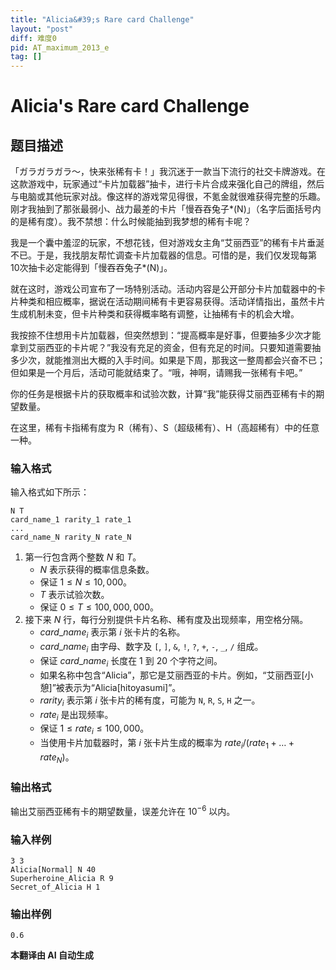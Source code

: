```yaml
---
title: "Alicia&#39;s Rare card Challenge"
layout: "post"
diff: 难度0
pid: AT_maximum_2013_e
tag: []
---
```


# Alicia&#39;s Rare card Challenge

## 题目描述

「ガラガラガラ～，快来张稀有卡！」我沉迷于一款当下流行的社交卡牌游戏。在这款游戏中，玩家通过“卡片加载器”抽卡，进行卡片合成来强化自己的牌组，然后与电脑或其他玩家对战。像这样的游戏常见得很，不氪金就很难获得完整的乐趣。刚才我抽到了那张最弱小、战力最差的卡片「慢吞吞兔子\*(N)」（名字后面括号内的是稀有度）。我不禁想：什么时候能抽到我梦想的稀有卡呢？

我是一个囊中羞涩的玩家，不想花钱，但对游戏女主角“艾丽西亚”的稀有卡片垂涎不已。于是，我找朋友帮忙调查卡片加载器的信息。可惜的是，我们仅发现每第10次抽卡必定能得到「慢吞吞兔子\*(N)」。

就在这时，游戏公司宣布了一场特别活动。活动内容是公开部分卡片加载器中的卡片种类和相应概率，据说在活动期间稀有卡更容易获得。活动详情指出，虽然卡片生成机制未变，但卡片种类和获得概率略有调整，让抽稀有卡的机会大增。

我按捺不住想用卡片加载器，但突然想到：“提高概率是好事，但要抽多少次才能拿到艾丽西亚的卡片呢？”我没有充足的资金，但有充足的时间。只要知道需要抽多少次，就能推测出大概的入手时间。如果是下周，那我这一整周都会兴奋不已；但如果是一个月后，活动可能就结束了。“哦，神啊，请赐我一张稀有卡吧。”

你的任务是根据卡片的获取概率和试验次数，计算“我”能获得艾丽西亚稀有卡的期望数量。

在这里，稀有卡指稀有度为 R（稀有）、S（超级稀有）、H（高超稀有）中的任意一种。

### 输入格式

输入格式如下所示：
```
N T
card_name_1 rarity_1 rate_1
...
card_name_N rarity_N rate_N
```

1. 第一行包含两个整数 $N$ 和 $T$。
   - $N$ 表示获得的概率信息条数。
   - 保证 $1 \le N \le 10,000$。
   - $T$ 表示试验次数。
   - 保证 $0 \le T \le 100,000,000$。
2. 接下来 $N$ 行，每行分别提供卡片名称、稀有度及出现频率，用空格分隔。
   - $card\_name_i$ 表示第 $i$ 张卡片的名称。
   - $card\_name_i$ 由字母、数字及 `[`, `]`, `&`, `!`, `?`, `+`, `-`, `_`, `/` 组成。
   - 保证 $card\_name_i$ 长度在 1 到 20 个字符之间。
   - 如果名称中包含“Alicia”，那它是艾丽西亚的卡片。例如，“艾丽西亚\[小憩\]”被表示为“Alicia\[hitoyasumi\]”。
   - $rarity_i$ 表示第 $i$ 张卡片的稀有度，可能为 `N`, `R`, `S`, `H` 之一。
   - $rate_i$ 是出现频率。
   - 保证 $1 \le rate_i \le 100,000$。
   - 当使用卡片加载器时，第 $i$ 张卡片生成的概率为 $rate_i / (rate_1 + … + rate_N)$。

### 输出格式

输出艾丽西亚稀有卡的期望数量，误差允许在 $10^{-6}$ 以内。

### 输入样例
```
3 3
Alicia[Normal] N 40
Superheroine_Alicia R 9
Secret_of_Alicia H 1
```

### 输出样例
```
0.6
```

 **本翻译由 AI 自动生成**

